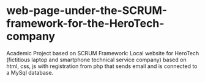 # web-page-under-the-SCRUM-framework-for-the-HeroTech-company
Academic Project based on SCRUM Framework: Local website for HeroTech (fictitious laptop and smartphone technical service company) based on html, css, js with registration from php that sends email and is connected to a MySql database.
